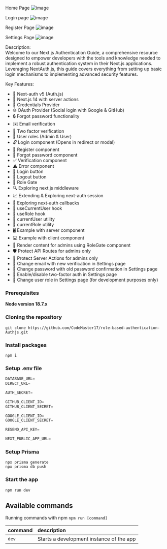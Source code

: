 
Home Page
![image](https://github.com/CodeMaster17/role-based-authentication-Authjs/assets/96763776/e1dfd40a-1dda-43ea-8f62-e839aadd30f5)

Login page
![image](https://github.com/CodeMaster17/role-based-authentication-Authjs/assets/96763776/9f0e2fad-b380-4f1c-a622-1b45ac9702f3)

Register Page
![image](https://github.com/CodeMaster17/role-based-authentication-Authjs/assets/96763776/91375ff6-d19d-47c3-be3e-d8893a6eff66)

Settings Page
![image](https://github.com/CodeMaster17/role-based-authentication-Authjs/assets/96763776/91663aaf-f2e1-4aa4-87fe-3b4fde78817d)

Description: <br/>
Welcome to our Next.js Authentication Guide, a comprehensive resource designed to empower developers with the tools and knowledge needed to implement a robust authentication system in their Next.js applications. Leveraging NextAuth.js, this guide covers everything from setting up basic login mechanisms to implementing advanced security features. 

Key Features:
- 🔐 Next-auth v5 (Auth.js)
- 🚀 Next.js 14 with server actions
- 🔑 Credentials Provider
- 🌐 OAuth Provider (Social login with Google & GitHub)
- 🔒 Forgot password functionality
- ✉️ Email verification
- 📱 Two factor verification
- 👥 User roles (Admin & User)
- 🔓 Login component (Opens in redirect or modal)
- 📝 Register component
- 🤔 Forgot password component
- ✅ Verification component
- ⚠️ Error component
- 🔘 Login button
- 🚪 Logout button
- 🚧 Role Gate
- 🔍 Exploring next.js middleware
- 📈 Extending & Exploring next-auth session
- 🔄 Exploring next-auth callbacks
- 👤 useCurrentUser hook
- 🛂 useRole hook
- 🧑 currentUser utility
- 👮 currentRole utility
- 🖥️ Example with server component
- 💻 Example with client component
- 👑 Render content for admins using RoleGate component
- 🛡️ Protect API Routes for admins only
- 🔐 Protect Server Actions for admins only
- 📧 Change email with new verification in Settings page
- 🔑 Change password with old password confirmation in Settings page
- 🔔 Enable/disable two-factor auth in Settings page
- 🔄 Change user role in Settings page (for development purposes only)

### Prerequisites

**Node version 18.7.x**

### Cloning the repository

```shell
git clone https://github.com/CodeMaster17/role-based-authentication-Authjs.git
```

### Install packages

```shell
npm i
```

### Setup .env file


```js
DATABASE_URL=
DIRECT_URL=

AUTH_SECRET=

GITHUB_CLIENT_ID=
GITHUB_CLIENT_SECRET=

GOOGLE_CLIENT_ID=
GOOGLE_CLIENT_SECRET=

RESEND_API_KEY=

NEXT_PUBLIC_APP_URL=
```

### Setup Prisma
```shell
npx prisma generate
npx prisma db push
```

### Start the app

```shell
npm run dev
```

## Available commands

Running commands with npm `npm run [command]`

| command         | description                              |
| :-------------- | :--------------------------------------- |
| `dev`           | Starts a development instance of the app |
